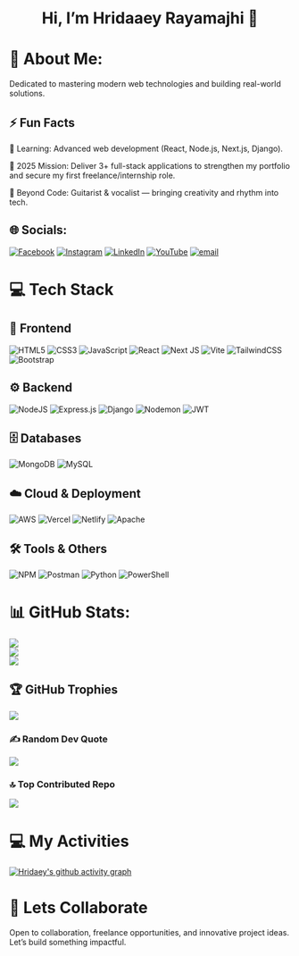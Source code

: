<h1 align="center">Hi, I’m Hridaaey Rayamajhi 👋</h1>


# 💫 About Me:
Dedicated to mastering modern web technologies and building real-world solutions.<br>


## ⚡ Fun Facts
🚀 Learning: Advanced web development (React, Node.js, Next.js, Django). 

🎯 2025 Mission: Deliver 3+ full-stack applications to strengthen my portfolio and secure my first freelance/internship role.

🎸 Beyond Code: Guitarist & vocalist — bringing creativity and rhythm into tech.


## 🌐 Socials:
[![Facebook](https://img.shields.io/badge/Facebook-%231877F2.svg?logo=Facebook&logoColor=white)](https://facebook.com/hrridaey) 
[![Instagram](https://img.shields.io/badge/Instagram-%23E4405F.svg?logo=Instagram&logoColor=white)](https://instagram.com/hridaey__) 
[![LinkedIn](https://img.shields.io/badge/LinkedIn-%230077B5.svg?logo=linkedin&logoColor=white)](https://linkedin.com/in/hridaaeyrayamajhi22) 
[![YouTube](https://img.shields.io/badge/YouTube-%23FF0000.svg?logo=YouTube&logoColor=white)](https://youtube.com/@hridaaey_rayamajhi) 
[![email](https://img.shields.io/badge/Email-D14836?logo=gmail&logoColor=white)](mailto:hridaeyraya.22@gmail.com)

# 💻 Tech Stack

## 🎨 Frontend
![HTML5](https://img.shields.io/badge/html5-%23E34F26.svg?style=for-the-badge&logo=html5&logoColor=white)
![CSS3](https://img.shields.io/badge/css3-%231572B6.svg?style=for-the-badge&logo=css3&logoColor=white)
![JavaScript](https://img.shields.io/badge/javascript-%23323330.svg?style=for-the-badge&logo=javascript&logoColor=%23F7DF1E)
![React](https://img.shields.io/badge/react-%2320232a.svg?style=for-the-badge&logo=react&logoColor=%2361DAFB)
![Next JS](https://img.shields.io/badge/Next-black?style=for-the-badge&logo=next.js&logoColor=white)
![Vite](https://img.shields.io/badge/vite-%23646CFF.svg?style=for-the-badge&logo=vite&logoColor=white)
![TailwindCSS](https://img.shields.io/badge/tailwindcss-%2338B2AC.svg?style=for-the-badge&logo=tailwind-css&logoColor=white)
![Bootstrap](https://img.shields.io/badge/bootstrap-%238511FA.svg?style=for-the-badge&logo=bootstrap&logoColor=white)

## ⚙️ Backend
![NodeJS](https://img.shields.io/badge/node.js-6DA55F?style=for-the-badge&logo=node.js&logoColor=white)
![Express.js](https://img.shields.io/badge/express.js-%23404d59.svg?style=for-the-badge&logo=express&logoColor=%2361DAFB)
![Django](https://img.shields.io/badge/django-%23092E20.svg?style=for-the-badge&logo=django&logoColor=white)
![Nodemon](https://img.shields.io/badge/NODEMON-%23323330.svg?style=for-the-badge&logo=nodemon&logoColor=%BBDEAD)
![JWT](https://img.shields.io/badge/JWT-black?style=for-the-badge&logo=JSON%20web%20tokens)

## 🗄 Databases
![MongoDB](https://img.shields.io/badge/MongoDB-%234ea94b.svg?style=for-the-badge&logo=mongodb&logoColor=white)
![MySQL](https://img.shields.io/badge/mysql-4479A1.svg?style=for-the-badge&logo=mysql&logoColor=white)

## ☁️ Cloud & Deployment
![AWS](https://img.shields.io/badge/AWS-%23FF9900.svg?style=for-the-badge&logo=amazon-aws&logoColor=white)
![Vercel](https://img.shields.io/badge/vercel-%23000000.svg?style=for-the-badge&logo=vercel&logoColor=white)
![Netlify](https://img.shields.io/badge/netlify-%23000000.svg?style=for-the-badge&logo=netlify&logoColor=#00C7B7)
![Apache](https://img.shields.io/badge/apache-%23D42029.svg?style=for-the-badge&logo=apache&logoColor=white)

## 🛠 Tools & Others
![NPM](https://img.shields.io/badge/NPM-%23CB3837.svg?style=for-the-badge&logo=npm&logoColor=white)
![Postman](https://img.shields.io/badge/Postman-FF6C37?style=for-the-badge&logo=postman&logoColor=white)
![Python](https://img.shields.io/badge/python-3670A0?style=for-the-badge&logo=python&logoColor=ffdd54)
![PowerShell](https://img.shields.io/badge/PowerShell-%235391FE.svg?style=for-the-badge&logo=powershell&logoColor=white)


# 📊 GitHub Stats:
![](https://github-readme-stats.vercel.app/api?username=HridaeyRayamajhi22&theme=dark&hide_border=false&include_all_commits=false&count_private=false)<br/>
![](https://nirzak-streak-stats.vercel.app/?user=HridaeyRayamajhi22&theme=dark&hide_border=false)<br/>
![](https://github-readme-stats.vercel.app/api/top-langs/?username=HridaeyRayamajhi22&theme=dark&hide_border=false&include_all_commits=false&count_private=false&layout=compact)


## 🏆 GitHub Trophies
![](https://github-profile-trophy.vercel.app/?username=HridaeyRayamajhi22&theme=radical&no-frame=false&no-bg=true&margin-w=4)


### ✍️ Random Dev Quote
![](https://quotes-github-readme.vercel.app/api?type=horizontal&theme=radical)


### 🔝 Top Contributed Repo
![](https://github-contributor-stats.vercel.app/api?username=HridaeyRayamajhi22&limit=5&theme=dark&combine_all_yearly_contributions=true)

# 💻 My Activities
[![Hridaey's github activity graph](https://github-readme-activity-graph.vercel.app/graph?username=HridaeyRayamajhi22&theme=react-dark)](https://github.com/ashutosh00710/github-readme-activity-graph)

# 🤝 Lets Collaborate
Open to collaboration, freelance opportunities, and innovative project ideas. Let’s build something impactful.

